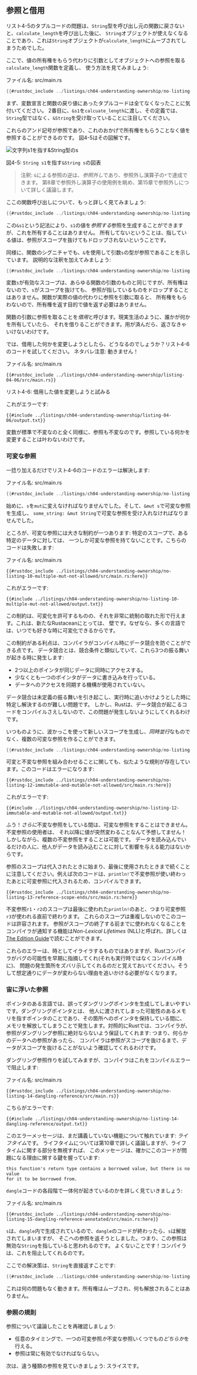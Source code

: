 <!--
## References and Borrowing
-->

## 参照と借用

<!--
The issue with the tuple code in Listing 4-5 is that we have to return the
`String` to the calling function so we can still use the `String` after the
call to `calculate_length`, because the `String` was moved into
`calculate_length`.
-->

リスト4-5のタプルコードの問題は、`String`型を呼び出し元の関数に戻さないと、`calculate_length`を呼び出した後に、
`String`オブジェクトが使えなくなることであり、これは`String`オブジェクトが`calculate_length`にムーブされてしまうためでした。

<!--
Here is how you would define and use a `calculate_length` function that has a
reference to an object as a parameter instead of taking ownership of the
value:
-->

ここで、値の所有権をもらう代わりに引数としてオブジェクトへの参照を取る`calculate_length`関数を定義し、
使う方法を見てみましょう:

<!--
<span class="filename">Filename: src/main.rs</span>
-->

<span class="filename">ファイル名: src/main.rs</span>

```rust
{{#rustdoc_include ../listings/ch04-understanding-ownership/no-listing-07-reference/src/main.rs:all}}
```

<!--
First, notice that all the tuple code in the variable declaration and the
function return value is gone. Second, note that we pass `&s1` into
`calculate_length` and, in its definition, we take `&String` rather than
`String`.
-->

まず、変数宣言と関数の戻り値にあったタプルコードは全てなくなったことに気付いてください。
2番目に、`&s1`を`calcuate_length`に渡し、その定義では、`String`型ではなく、`&String`を受け取っていることに注目してください。

<!--
These ampersands are *references*, and they allow you to refer to some value
without taking ownership of it. Figure 4-5 shows a diagram.
-->

これらのアンド記号が参照であり、これのおかげで所有権をもらうことなく値を参照することができるのです。
図4-5はその図解です。

<!--
<img alt="&String s pointing at String s1" src="img/trpl04-05.svg" class="center" />
-->

<img alt="文字列s1を指す&amp;String型のs" src="img/trpl04-05.svg" class="center" />

<!--
<span class="caption">Figure 4-5: A diagram of `&String s` pointing at `String
s1`</span>
-->

<span class="caption">図4-5: `String s1`を指す`&String s`の図表</span>

<!--
Note: The opposite of referencing by using `&` is *dereferencing*, which is
accomplished with the dereference operator, `*`. We’ll see some uses of the
dereference operator in Chapter 8 and discuss details of dereferencing in
Chapter 15.
-->

> 注釈: `&`による参照の逆は、*参照外し*であり、参照外し演算子の`*`で達成できます。
> 第8章で参照外し演算子の使用例を眺め、第15章で参照外しについて詳しく議論します。

<!--
Let’s take a closer look at the function call here:
-->

ここの関数呼び出しについて、もっと詳しく見てみましょう:

```rust
{{#rustdoc_include ../listings/ch04-understanding-ownership/no-listing-07-reference/src/main.rs:here}}
```

<!--
The `&s1` syntax lets us create a reference that *refers* to the value of `s1`
but does not own it. Because it does not own it, the value it points to will
not be dropped when the reference goes out of scope.
-->

この`&s1`という記法により、`s1`の値を*参照する*参照を生成することができますが、これを所有することはありません。
所有してないということは、指している値は、参照がスコープを抜けてもドロップされないということです。

<!--
Likewise, the signature of the function uses `&` to indicate that the type of
the parameter `s` is a reference. Let’s add some explanatory annotations:
-->

同様に、関数のシグニチャでも、`&`を使用して引数`s`の型が参照であることを示しています。
説明的な注釈を加えてみましょう:

```rust
{{#rustdoc_include ../listings/ch04-understanding-ownership/no-listing-08-reference-with-annotations/src/main.rs:here}}
```

<!--
The scope in which the variable `s` is valid is the same as any function
parameter's scope, but we don’t drop what the reference points to when it goes
out of scope because we don’t have ownership. When functions have references as
parameters instead of the actual values, we won’t need to return the values in
order to give back ownership, since we never had ownership.
-->

変数`s`が有効なスコープは、あらゆる関数の引数のものと同じですが、所有権はないので、`s`がスコープを抜けても、
参照が指しているものをドロップすることはありません。関数が実際の値の代わりに参照を引数に取ると、
所有権をもらわないので、所有権を返す目的で値を返す必要はありません。

<!--
We call having references as function parameters *borrowing*. As in real life,
if a person owns something, you can borrow it from them. When you’re done, you
have to give it back.
-->

関数の引数に参照を取ることを*借用*と呼びます。現実生活のように、誰かが何かを所有していたら、
それを借りることができます。用が済んだら、返さなきゃいけないわけです。

<!--
So what happens if we try to modify something we’re borrowing? Try the code in
Listing 4-6. Spoiler alert: it doesn’t work!
-->

では、借用した何かを変更しようとしたら、どうなるのでしょうか？リスト4-6のコードを試してください。
ネタバレ注意: 動きません！

<!--
<span class="filename">Filename: src/main.rs</span>
-->

<span class="filename">ファイル名: src/main.rs</span>

```rust,ignore,does_not_compile
{{#rustdoc_include ../listings/ch04-understanding-ownership/listing-04-06/src/main.rs}}
```

<!--
<span class="caption">Listing 4-6: Attempting to modify a borrowed value</span>
-->

<span class="caption">リスト4-6: 借用した値を変更しようと試みる</span>

<!--
Here’s the error:
-->

これがエラーです:

```console
{{#include ../listings/ch04-understanding-ownership/listing-04-06/output.txt}}
```

<!--
Just as variables are immutable by default, so are references. We’re not
allowed to modify something we have a reference to.
-->

変数が標準で不変なのと全く同様に、参照も不変なのです。参照している何かを変更することは叶わないわけです。

<!--
### Mutable References
-->

### 可変な参照

<!--
We can fix the error in the code from Listing 4-6 with just a small tweak:
-->

一捻り加えるだけでリスト4-6のコードのエラーは解決します:

<!--
<span class="filename">Filename: src/main.rs</span>
-->

<span class="filename">ファイル名: src/main.rs</span>

```rust
{{#rustdoc_include ../listings/ch04-understanding-ownership/no-listing-09-fixes-listing-04-06/src/main.rs}}
```

<!--
First, we had to change `s` to be `mut`. Then we had to create a mutable
reference with `&mut s` and accept a mutable reference with `some_string: &mut
String`.
-->

始めに、`s`を`mut`に変えなければなりませんでした。そして、`&mut s`で可変な参照を生成し、
`some_string: &mut String`で可変な参照を受け入れなければなりませんでした。

<!--
But mutable references have one big restriction: you can have only one mutable
reference to a particular piece of data in a particular scope. This code will
fail:
-->

ところが、可変な参照には大きな制約が一つあります: 特定のスコープで、ある特定のデータに対しては、
一つしか可変な参照を持てないことです。こちらのコードは失敗します:

<!--
<span class="filename">Filename: src/main.rs</span>
-->

<span class="filename">ファイル名: src/main.rs</span>

```rust,ignore,does_not_compile
{{#rustdoc_include ../listings/ch04-understanding-ownership/no-listing-10-multiple-mut-not-allowed/src/main.rs:here}}
```

<!--
Here’s the error:
-->

これがエラーです:

```console
{{#include ../listings/ch04-understanding-ownership/no-listing-10-multiple-mut-not-allowed/output.txt}}
```

<!--
This restriction allows for mutation but in a very controlled fashion. It’s
something that new Rustaceans struggle with, because most languages let you
mutate whenever you’d like.
-->

この制約は、可変化を許可するものの、それを非常に統制の取れた形で行えます。これは、新たなRustaceanにとっては、
壁です。なぜなら、多くの言語では、いつでも好きな時に可変化できるからです。

<!--
The benefit of having this restriction is that Rust can prevent data races at
compile time. A *data race* is similar to a race condition and happens when
these three behaviors occur:
-->

この制約がある利点は、コンパイラがコンパイル時にデータ競合を防ぐことができる点です。
データ競合とは、競合条件と類似していて、これら3つの振る舞いが起きる時に発生します:

<!--
* Two or more pointers access the same data at the same time.
* At least one of the pointers is being used to write to the data.
* There’s no mechanism being used to synchronize access to the data.
-->

* 2つ以上のポインタが同じデータに同時にアクセスする。
* 少なくとも一つのポインタがデータに書き込みを行っている。
* データへのアクセスを同期する機構が使用されていない。

<!--
Data races cause undefined behavior and can be difficult to diagnose and fix
when you’re trying to track them down at runtime; Rust prevents this problem
from happening because it won’t even compile code with data races!
-->

データ競合は未定義の振る舞いを引き起こし、実行時に追いかけようとした時に特定し解決するのが難しい問題です。
しかし、Rustは、データ競合が起こるコードをコンパイルさえしないので、この問題が発生しないようにしてくれるわけです。

<!--
As always, we can use curly brackets to create a new scope, allowing for
multiple mutable references, just not *simultaneous* ones:
-->

いつものように、波かっこを使って新しいスコープを生成し、*同時並行*なものでなく、複数の可変な参照を作ることができます。

```rust
{{#rustdoc_include ../listings/ch04-understanding-ownership/no-listing-11-muts-in-separate-scopes/src/main.rs:here}}
```

<!--
A similar rule exists for combining mutable and immutable references. This code
results in an error:
-->

可変と不変な参照を組み合わせることに関しても、似たような規則が存在しています。このコードはエラーになります:

```rust,ignore,does_not_compile
{{#rustdoc_include ../listings/ch04-understanding-ownership/no-listing-12-immutable-and-mutable-not-allowed/src/main.rs:here}}
```

<!--
Here’s the error:
-->

これがエラーです:

```console
{{#include ../listings/ch04-understanding-ownership/no-listing-12-immutable-and-mutable-not-allowed/output.txt}}
```

<!--
Whew! We *also* cannot have a mutable reference while we have an immutable one.
Users of an immutable reference don’t expect the values to suddenly change out
from under them! However, multiple immutable references are okay because no one
who is just reading the data has the ability to affect anyone else’s reading of
the data.
-->

ふう！*さらに*不変な参照をしている間は、可変な参照をすることはできません。不変参照の使用者は、
それ以降に値が突然変わることなんて予想してません！しかしながら、複数の不変参照をすることは可能です。
データを読み込んでいるだけの人に、他人がデータを読み込むことに対して影響を与える能力はないからです。

<!--
Note that a reference’s scope starts from where it is introduced and continues
through the last time that reference is used. For instance, this code will
compile because the last usage of the immutable references, the `println!`,
occurs before the mutable reference is introduced:
-->

参照のスコープは代入されたときに始まり、最後に使用されたときまで続くことに注意してください。例えば次のコードは、`println!`で不変参照が使い終わったあとに可変参照に代入されるため、コンパイルできます。

```rust,edition2021
{{#rustdoc_include ../listings/ch04-understanding-ownership/no-listing-13-reference-scope-ends/src/main.rs:here}}
```

<!--
The scopes of the immutable references `r1` and `r2` end after the `println!`
where they are last used, which is before the mutable reference `r3` is
created. These scopes don’t overlap, so this code is allowed. The ability of
the compiler to tell that a reference is no longer being used at a point before
the end of the scope is called *Non-Lexical Lifetimes* (NLL for short), and you
can read more about it in [The Edition Guide][nll].
-->

不変参照`r1`・`r2`のスコープは最後に使われた`println!`のあと、つまり可変参照`r3`が使われる直前で終わります。
これらのスコープは重複しないのでこのコードは許容されます。
参照がスコープの終了する前までに使われなくなることをコンパイラが通知する機能は*Non-Lexical Lifetimes* (NLL)と呼ばれ、詳しくは[The Edition Guide][nll]で読むことができます。


<!--
Even though these errors may be frustrating at times, remember that it’s the
Rust compiler pointing out a potential bug early (at compile time rather than
at runtime) and showing you exactly where the problem is. Then you don't have
to track down why your data isn’t what you thought it was.
-->

これらのエラーは、時としてイライラするものではありますが、Rustコンパイラがバグの可能性を早期に指摘してくれ(それも実行時ではなくコンパイル時に)、
問題の発生箇所をズバリ示してくれるのだと覚えておいてください。そうして想定通りにデータが変わらない理由を追いかける必要がなくなります。

<!--
### Dangling References
-->

### 宙に浮いた参照

<!--
In languages with pointers, it’s easy to erroneously create a *dangling
pointer*, a pointer that references a location in memory that may have been
given to someone else, by freeing some memory while preserving a pointer to
that memory. In Rust, by contrast, the compiler guarantees that references will
never be dangling references: if you have a reference to some data, the
compiler will ensure that the data will not go out of scope before the
reference to the data does.
-->

ポインタのある言語では、誤ってダングリングポインタを生成してしまいやすいです。ダングリングポインタとは、
他人に渡されてしまった可能性のあるメモリを指すポインタのことであり、その箇所へのポインタを保持している間に、
メモリを解放してしまうことで発生します。対照的にRustでは、コンパイラが、
参照がダングリング参照に絶対ならないよう保証してくれます: つまり、何らかのデータへの参照があったら、
コンパイラは参照がスコープを抜けるまで、データがスコープを抜けることがないよう確認してくれるわけです。

<!--
Let’s try to create a dangling reference, which Rust will prevent with a
compile-time error:
-->

ダングリング参照作りを試してみますが、コンパイラはこれをコンパイルエラーで阻止します:

<!--
<span class="filename">Filename: src/main.rs</span>
-->

<span class="filename">ファイル名: src/main.rs</span>

```rust,ignore,does_not_compile
{{#rustdoc_include ../listings/ch04-understanding-ownership/no-listing-14-dangling-reference/src/main.rs}}
```

<!--
Here’s the error:
-->

こちらがエラーです:

```console
{{#include ../listings/ch04-understanding-ownership/no-listing-14-dangling-reference/output.txt}}
```

<!--
This error message refers to a feature we haven’t covered yet: *lifetimes*. We'll
discuss lifetimes in detail in Chapter 10. But, if you disregard the parts
about lifetimes, the message does contain the key to why this code is a problem:
-->

このエラーメッセージは、まだ講義していない機能について触れています: *ライフタイム*です。
ライフタイムについては第10章で詳しく議論しますが、ライフタイムに関する部分を無視すれば、
このメッセージは、確かにこのコードが問題になる理由に関する鍵を握っています:

```text
this function's return type contains a borrowed value, but there is no value
for it to be borrowed from.
```

<!--
Let’s take a closer look at exactly what’s happening at each stage of our
`dangle` code:
-->

`dangle`コードの各段階で一体何が起きているのかを詳しく見ていきましょう:

<span class="filename">ファイル名: src/main.rs</span>

```rust,ignore,does_not_compile
{{#rustdoc_include ../listings/ch04-understanding-ownership/no-listing-15-dangling-reference-annotated/src/main.rs:here}}
```

<!--
Because `s` is created inside `dangle`, when the code of `dangle` is finished,
`s` will be deallocated. But we tried to return a reference to it. That means
this reference would be pointing to an invalid `String`. That’s no good! Rust
won’t let us do this.
-->

`s`は、`dangle`内で生成されているので、`dangle`のコードが終わったら、`s`は解放されてしまいますが、
そこへの参照を返そうとしました。つまり、この参照は無効な`String`を指していると思われるのです。
よくないことです！コンパイラは、これを阻止してくれるのです。

<!--
The solution here is to return the `String` directly:
-->

ここでの解決策は、`String`を直接返すことです:

```rust
{{#rustdoc_include ../listings/ch04-understanding-ownership/no-listing-16-no-dangle/src/main.rs:here}}
```

<!--
This works without any problems. Ownership is moved out, and nothing is
deallocated.
-->

これは何の問題もなく動きます。所有権はムーブされ、何も解放されることはありません。

<!--
### The Rules of References
-->

### 参照の規則

<!--
Let’s recap what we’ve discussed about references:
-->

参照について議論したことを再確認しましょう:

<!--
* At any given time, you can have *either* one mutable reference *or* any
number of immutable references.
* References must always be valid.
-->

* 任意のタイミングで、一つの可変参照*か*不変な参照いくつでもの*どちらか*を行える。
* 参照は常に有効でなければならない。

<!--
Next, we’ll look at a different kind of reference: slices.
-->

次は、違う種類の参照を見ていきましょう: スライスです。

[nll]: https://doc.rust-lang.org/edition-guide/rust-2018/ownership-and-lifetimes/non-lexical-lifetimes.html
